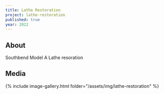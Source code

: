 ```yaml
---
title: Lathe Restoration
project: lathe-restoration
published: true
year: 2022
---
```

## About
Southbend Model A Lathe resoration

## Media
{% include image-gallery.html folder="/assets/img/lathe-restoration" %} 
